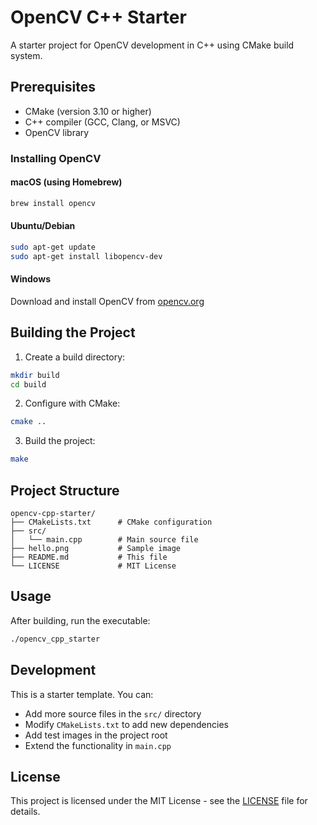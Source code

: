 # OpenCV C++ Starter

A starter project for OpenCV development in C++ using CMake build system.

## Prerequisites

- CMake (version 3.10 or higher)
- C++ compiler (GCC, Clang, or MSVC)
- OpenCV library

### Installing OpenCV

#### macOS (using Homebrew)
```bash
brew install opencv
```

#### Ubuntu/Debian
```bash
sudo apt-get update
sudo apt-get install libopencv-dev
```

#### Windows
Download and install OpenCV from [opencv.org](https://opencv.org/releases/)

## Building the Project

1. Create a build directory:
```bash
mkdir build
cd build
```

2. Configure with CMake:
```bash
cmake ..
```

3. Build the project:
```bash
make
```

## Project Structure

```
opencv-cpp-starter/
├── CMakeLists.txt      # CMake configuration
├── src/
│   └── main.cpp        # Main source file
├── hello.png           # Sample image
├── README.md           # This file
└── LICENSE             # MIT License
```

## Usage

After building, run the executable:
```bash
./opencv_cpp_starter
```

## Development

This is a starter template. You can:
- Add more source files in the `src/` directory
- Modify `CMakeLists.txt` to add new dependencies
- Add test images in the project root
- Extend the functionality in `main.cpp`

## License

This project is licensed under the MIT License - see the [LICENSE](LICENSE) file for details.

